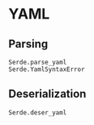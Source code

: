 # YAML

## Parsing

```@docs
Serde.parse_yaml
Serde.YamlSyntaxError
```

## Deserialization

```@docs
Serde.deser_yaml
```
